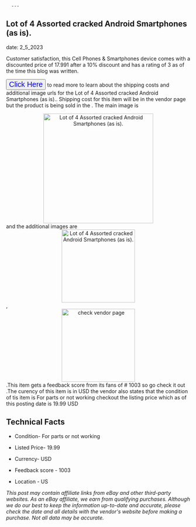 
      ---
      

 ## Lot of 4 Assorted cracked Android  Smartphones (as is). 

 

      

date: 2_5_2023
     

    
      

Customer satisfaction, this Cell Phones & Smartphones device comes with a discounted price of 17.991 after a 10% discount and has a rating of  3 as of the time this blog was written.

 <button style="font-size:20px;color:blue" onclick="window.location.href = 'https://www.ebay.com/itm/255959843769?hash=item3b986543b9%3Ag%3AKl0AAOSwD0tj3Ie1&mkevt=1&mkcid=1&mkrid=711-53200-19255-0&campid=%253CePNCampaignId%253E&customid=%253CreferenceId%253E&toolid=10049'">Click Here</button>  to read more to learn about the shipping costs and additional image urls for the Lot of 4 Assorted cracked Android  Smartphones (as is).. Shipping cost for this item will be in the vendor page but the product is being sold in the . The main image is <div style="text-align:center;"><img onclick="window.location.href = 'https://www.ebay.com/itm/255959843769?hash=item3b986543b9%3Ag%3AKl0AAOSwD0tj3Ie1&mkevt=1&mkcid=1&mkrid=711-53200-19255-0&campid=%253CePNCampaignId%253E&customid=%253CreferenceId%253E&toolid=10049';" src="https://i.ebayimg.com/thumbs/images/g/Kl0AAOSwD0tj3Ie1/s-l225.jpg" alt="Lot of 4 Assorted cracked Android  Smartphones (as is)." style="width:300px; height:auto;object-fit:contain;" /></div> and the additional images are <div style="text-align:center;"><img onclick="window.location.href = 'https://www.ebay.com/itm/255959843769?hash=item3b986543b9%3Ag%3AKl0AAOSwD0tj3Ie1&mkevt=1&mkcid=1&mkrid=711-53200-19255-0&campid=%253CePNCampaignId%253E&customid=%253CreferenceId%253E&toolid=10049';" src="https://i.ebayimg.com/images/g/Kl0AAOSwD0tj3Ie1/s-l1600.jpg" alt="Lot of 4 Assorted cracked Android  Smartphones (as is)." style="width:200px; height:auto;object-fit:contain;" /></div>,<div style="text-align:center;"><img onclick="window.location.href = 'https://www.ebay.com/itm/255959843769?hash=item3b986543b9%3Ag%3AKl0AAOSwD0tj3Ie1&mkevt=1&mkcid=1&mkrid=711-53200-19255-0&campid=%253CePNCampaignId%253E&customid=%253CreferenceId%253E&toolid=10049';" src="https://origin-galleryplus.ebayimg.com/ws/web/255959843769_2_0_1/225x225.jpg,https://origin-galleryplus.ebayimg.com/ws/web/255959843769_3_0_1/225x225.jpg,https://origin-galleryplus.ebayimg.com/ws/web/255959843769_4_0_1/225x225.jpg,https://origin-galleryplus.ebayimg.com/ws/web/255959843769_5_0_1/225x225.jpg,https://origin-galleryplus.ebayimg.com/ws/web/255959843769_6_0_1/225x225.jpg,https://origin-galleryplus.ebayimg.com/ws/web/255959843769_7_0_1/225x225.jpg,https://origin-galleryplus.ebayimg.com/ws/web/255959843769_8_0_1/225x225.jpg,https://origin-galleryplus.ebayimg.com/ws/web/255959843769_9_0_1/225x225.jpg,https://origin-galleryplus.ebayimg.com/ws/web/255959843769_10_0_1/225x225.jpg" alt="check vendor page" style="width:200px; height:auto;object-fit:contain;"/></div>.This item gets a feedback score from its fans of # 1003 so go check it out .The curency of this item is in USD the vendor also states that the condition of tis item is For parts or not working checkout the listing price which as of this posting date is  19.99 USD 


      
      

 ## Technical Facts 



      

 - Condition- For parts or not working 


      

 - Listed Price- 19.99 


      

 - Currency- USD 


      

 - Feedback score - 1003 


      

 - Location - US 



      

*_This post may contain affiliate links from eBay and other third-party websites. As an eBay affiliate, we earn from qualifying purchases. Although we do our best to keep the information up-to-date and accurate, please check the date and all details with the vendor's website before making a purchase. Not all data may be accurate._*



      
      